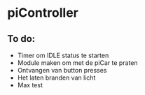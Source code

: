 # piController

## To do:
- Timer om IDLE status te starten
- Module maken om met de piCar te praten
- Ontvangen van button presses
- Het laten branden van licht
- Max test